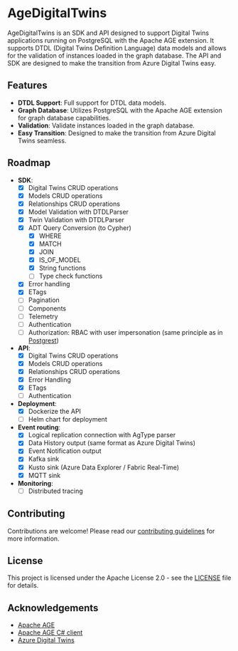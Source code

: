 # AgeDigitalTwins

AgeDigitalTwins is an SDK and API designed to support Digital Twins applications running on PostgreSQL with the Apache AGE extension. It supports DTDL (Digital Twins Definition Language) data models and allows for the validation of instances loaded in the graph database. The API and SDK are designed to make the transition from Azure Digital Twins easy.

## Features

- **DTDL Support**: Full support for DTDL data models.
- **Graph Database**: Utilizes PostgreSQL with the Apache AGE extension for graph database capabilities.
- **Validation**: Validate instances loaded in the graph database.
- **Easy Transition**: Designed to make the transition from Azure Digital Twins seamless.

## Roadmap

- **SDK**:
  - [x] Digital Twins CRUD operations
  - [x] Models CRUD operations
  - [x] Relationships CRUD operations
  - [x] Model Validation with DTDLParser
  - [x] Twin Validation with DTDLParser
  - [x] ADT Query Conversion (to Cypher)
    - [x] WHERE
    - [x] MATCH
    - [x] JOIN
    - [x] IS_OF_MODEL
    - [x] String functions
    - [ ] Type check functions
  - [x] Error handling
  - [x] ETags
  - [ ] Pagination
  - [ ] Components
  - [ ] Telemetry
  - [ ] Authentication
  - [ ] Authorization: RBAC with user impersonation (same principle as in [Postgrest](https://docs.postgrest.org/en/v12/references/auth.html))
- **API**:
  - [x] Digital Twins CRUD operations
  - [x] Models CRUD operations
  - [x] Relationships CRUD operations
  - [x] Error Handling
  - [x] ETags
  - [ ] Authentication
- **Deployment**:
  - [x] Dockerize the API
  - [ ] Helm chart for deployment
- **Event routing**:
  - [x] Logical replication connection with AgType parser
  - [x] Data History output (same format as Azure Digital Twins)
  - [x] Event Notification output
  - [x] Kafka sink
  - [x] Kusto sink (Azure Data Explorer / Fabric Real-Time)
  - [x] MQTT sink
- **Monitoring**:
  - [ ] Distributed tracing

## Contributing

Contributions are welcome! Please read our [contributing guidelines](CONTRIBUTING.md) for more information.

## License

This project is licensed under the Apache License 2.0 - see the [LICENSE](LICENSE) file for details.

## Acknowledgements

- [Apache AGE](https://age.apache.org/)
- [Apache AGE C# client](https://github.com/Allison-E/pg-age)
- [Azure Digital Twins](https://azure.microsoft.com/en-us/services/digital-twins/)
